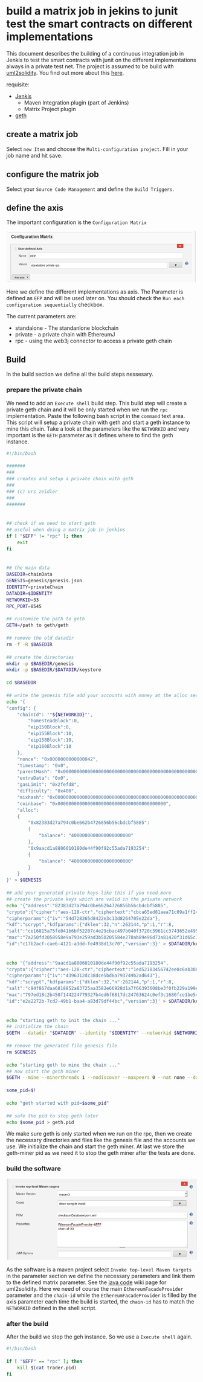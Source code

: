 # build a matrix job in jekins to junit test the smart contracts on different implementations

This document describes the building of a continuous integration job in Jenkis to test the smart contracts with junit on the different implementations always in a private test net. The project is assumed to be build with [uml2solidity](https://github.com/UrsZeidler/uml2solidity). You find out more about this [here](https://github.com/UrsZeidler/uml2solidity/wiki/JavaCode).

requisite:  

* [Jenkis](https://jenkins.io/index.html)
	* Maven Integration plugin (part of Jenkins)
	* Matrix Project plugin
* [geth]()
	
## create a matrix job

Select `new Item` and choose the `Multi-configuration project`. Fill in your job name and hit save.

## configure the matrix job

Select your `Source Code Management` and define the `Build Triggers`.

## define the axis

The important configuration is the `Configuration Matrix`

![configer matrix](https://github.com/UrsZeidler/ethereum-misc/blob/master/matrix-jenkins-job/images/configure-matrix-job.png)

Here we define the different implementations as axis. The Parameter is defined as `EFP` and will be used later on. You should check the `Run each configuration sequentially` checkbox.

The current parameters are:

* standalone - The standanlone blockchain 
* private - a private chain with EthereumJ
* rpc - using the web3j connector to access a private geth chain

## Build

In the build section we define all the build steps nessesary.

### prepare the private chain

We need to add an `Execute shell` build step. This build step will create a private geth chain and it will be only started when we run the `rpc` implementation. Paste the following bash script in the `command` text area. This script will setup a private chain with geth and start a geth instance to mine this chain. Take a look at the parameters like the `NETWORKID` and very important is the `GETH` parameter as it defines where to find the geth instance.

```bash
#!/bin/bash

#######
###
### creates and setup a private chain with geth
### 
### (c) urs zeidler
###
#######


## check if we need to start geth
## useful when doing a matrix job in jenkins
if [ "$EFP" != "rpc" ]; then
	exit
fi


## the main data
BASEDIR=chainData
GENESIS=genesis/genesis.json
IDENTITY=privateChain
DATADIR=$IDENTITY
NETWORKID=33
RPC_PORT=8545

## customize the path to geth
GETH=/path to geth/geth

## remove the old datadir
rm -f -R $BASEDIR

## create the directories
mkdir -p $BASEDIR/genesis 
mkdir -p $BASEDIR/$DATADIR/keystore

cd $BASEDIR

## write the genesis file add your accounts with money at the alloc section
echo '{
"config": {
    "chainId": '"${NETWORKID}"',
        "homesteadBlock":0,
        "eip150Block":0,
        "eip155Block":10,
        "eip158Block":10,
        "eip160Block":10
    },
	"nonce": "0x0000000000000042",
	"timestamp": "0x0",
	"parentHash": "0x0000000000000000000000000000000000000000000000000000000000000000",
	"extraData": "0x0",
	"gasLimit": "0x2fefd8",
	"difficulty": "0x400",
	"mixhash": "0x0000000000000000000000000000000000000000000000000000000000000000",
	"coinbase": "0x0000000000000000000000000000000000000000",
	"alloc": 
	{
		"0x82383d27a794c0be662b4726856b56cbdcbf5885": 
		{
			"balance": "4000000000000000000000"
		},
		"0x9aacd1a8806010180de44f90f92c55ada7193254": 
		{
			"balance": "4000000000000000000000"
		}
	}
}' > $GENESIS

## add your generated private keys like this if you need more
## create the private keys which are valid in the private network
echo '{"address":"82383d27a794c0be662b4726856b56cbdcbf5885",
"crypto":{"cipher":"aes-128-ctr","ciphertext":"cbca65ed81aea71c09a1ff243d59a4034444d881eebe74144eb9c129d73745e0",
"cipherparams":{"iv":"54d728265d8422e3c13d8264705e22da"},
"kdf":"scrypt","kdfparams":{"dklen":32,"n":262144,"p":1,"r":8,
"salt":"ce16815a75fe041b6bf52207c4e29cbac497b040f3720c3961cc3743652e4955"},
"mac":"7a250fd3058958e9a793e259ad3b50205584e278ab89e96d73a81420f31d65c1"},
"id":"c17b2acf-cae6-4121-a3dd-fe4938d13c70","version":3}' > $DATADIR/keystore/UTC--2017-02-26T17-45-15.563637757Z--82383d27a794c0be662b4726856b56cbdcbf5885
	
	
echo '{"address":"9aacd1a8806010180de44f90f92c55ada7193254",
"crypto":{"cipher":"aes-128-ctr","ciphertext":"1ed52183456742ee0c6ab386d37480e73d02aba0fc09ec06183d60588ac72ac8",
"cipherparams":{"iv":"4396312dc38dce5bd6a793749b2ad643"},
"kdf":"scrypt","kdfparams":{"dklen":32,"n":262144,"p":1,"r":8,
"salt":"c94f867daa6818852a83725aa3582e66928d1a7f66393608be3f0fb229a199e6"},
"mac":"797ed18c2b450f144224779327b4ed6f6817dc24763624c0ef3c1680fce1be54"},
"id":"e2a2272b-7cd2-49b1-baa4-a83d79df44bc","version":3}' > $DATADIR/keystore/UTC--2017-02-27T20-10-53.066400300Z--9aacd1a8806010180de44f90f92c55ada7193254


echo "starting geth to init the chain ..."
## initialize the chain
$GETH --datadir "$DATADIR" --identity "$IDENTITY" --networkid $NETWORKID  init $GENESIS 

## remove the generated file genesis file
rm $GENESIS

echo "starting geth to mine the chain ..."
## now start the geth miner
$GETH --mine --minerthreads 1 --nodiscover --maxpeers 0 --nat none --datadir "$DATADIR" --identity "$IDENTITY" --rpc --rpcport "$RPC_PORT" --autodag --networkid $NETWORKID &

some_pid=$!

echo "geth started with pid=$some_pid"

## safe the pid to stop geth later
echo $some_pid > geth.pid
```

We make sure geth is only started when we run on the rpc, then we create the necessary directories and files like the genesis file and the accounts we use. We initialize the chain and start the geth miner.
At last we store the geth-miner pid as we need it to stop the geth miner after the tests are done.

### build the software

![maven config](https://github.com/UrsZeidler/ethereum-misc/blob/master/matrix-jenkins-job/images/maven-config.png)

As the software is a maven project select `Invoke top-level Maven targets` in the parameter section we define the necessary parameters and link them to the defined matrix parameter. See the [java code](https://github.com/UrsZeidler/uml2solidity/wiki/JavaCode#ethereuminstance) wiki page for uml2solidity. Here we need of course the main `EthereumFacadeProvider` parameter and the `chain-id` while the `EthereumFacadeProvider` is filled by the axis parameter each time the build is started, the `chain-id` has to match the `NETWORKID` defined in the shell script.

### after the build

After the build we stop the geh instance. So we use a `Execute shell` again.

```bash
#!/bin/bash

if [ "$EFP" == "rpc" ]; then
	kill $(cat trader.pid)
fi

```


